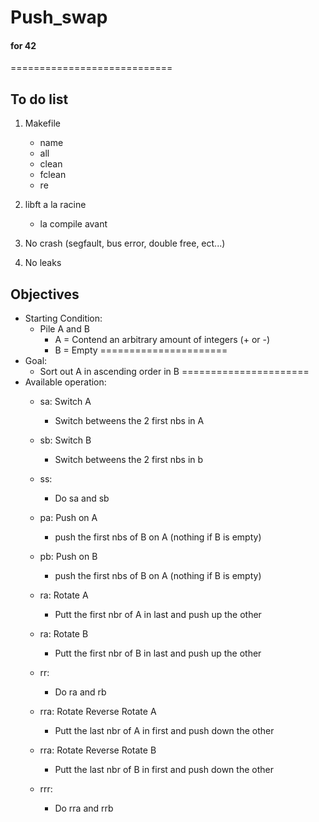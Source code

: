 # Push_swap
#### for 42 

============================
##	To do list

1.	Makefile
	- name
	- all
	- clean
	- fclean
	- re

2.	libft a la racine
	- la compile avant

3.	No crash (segfault, bus error, double free, ect...)

4.	No leaks

##	Objectives

-	Starting Condition:
	- Pile A and B
	  -	A = Contend an arbitrary amount of integers (+ or -)
	  -	B = Empty
======================
-	Goal:
	- Sort out A in ascending order in B
======================
-	Available operation:
	- sa: Switch A
	  -	Switch betweens the 2 first nbs in A
	- sb: Switch B
	  -	Switch betweens the 2 first nbs in b
	- ss:
	  -	Do sa and sb

	- pa: Push on A
	  -	push the first nbs of B on A
	  		(nothing if B is empty)
	- pb: Push on B
	  -	push the first nbs of B on A
	  		(nothing if B is empty)

	- ra: Rotate A
	  -	Putt the first nbr of A in last and push up the other
	- ra: Rotate B
	  -	Putt the first nbr of B in last and push up the other
	- rr:
	  -	Do ra and rb

	- rra: Rotate Reverse Rotate A
	  -	Putt the last nbr of A in first and push down the other
	- rra: Rotate Reverse Rotate B
	  -	Putt the last nbr of B in first and push down the other
	- rrr:
	  -	Do rra and rrb
